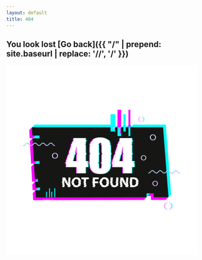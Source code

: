 ```yaml
---
layout: default
title: 404
---
```



## You look lost [Go back]({{ "/" | prepend: site.baseurl | replace: '//', '/' }})

![](assets/404.png)


